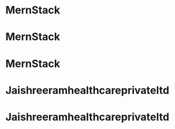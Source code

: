# MernStack
# MernStack
# MernStack
# Jaishreeramhealthcareprivateltd
# Jaishreeramhealthcareprivateltd

